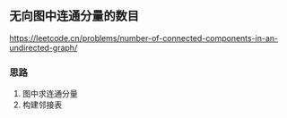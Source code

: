 ## 无向图中连通分量的数目

<https://leetcode.cn/problems/number-of-connected-components-in-an-undirected-graph/>

### 思路

1. 图中求连通分量
2. 构建邻接表
